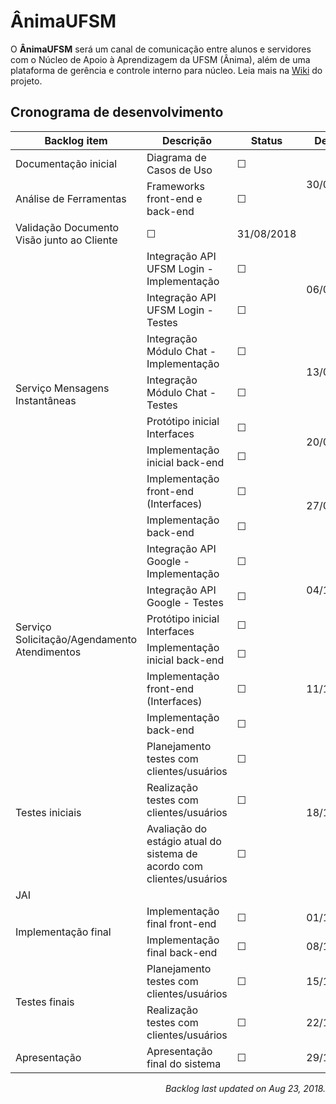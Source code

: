 # ÂnimaUFSM

O **ÂnimaUFSM** será um canal de comunicação entre alunos e servidores com o Núcleo de Apoio à Aprendizagem da UFSM (Ânima), além de uma plataforma de gerência e controle interno para núcleo. Leia mais na [Wiki](https://github.com/rwfazul/animaUFSM/wiki) do projeto.

## Cronograma de desenvolvimento

<table>
  <thead>
    <th>Backlog item</th>
    <th>Descrição</th>
    <th>Status</th>
    <th>Deadline</th>    
  </thead>
  <tbody>
    <tr>
       <td>Documentação inicial</td>
       <td>Diagrama de Casos de Uso</td>
       <td>&#9744; <!--&#9745;--></td>
       <td rowspan="2">30/08/2018</td>
    </tr>
    <tr>
       <td>Análise de Ferramentas</td>
       <td>Frameworks front-end e back-end</td>
       <td>&#9744;</td>
    </tr>
    <tr>
       <td>Validação Documento Visão junto ao Cliente</td>
       <td>&#9744;</td>
       <td>31/08/2018</td>
    </tr>
    <tr>
       <td rowspan="8">Serviço Mensagens Instantâneas</td>
       <td>Integração API UFSM Login - Implementação</td>
       <td>&#9744;</td>
       <td rowspan="2">06/09/2018</td>
    </tr>
    <tr>
       <td>Integração API UFSM Login - Testes</td>
       <td>&#9744;</td>
    </tr>
    <tr>
       <td>Integração Módulo Chat - Implementação</td>
       <td>&#9744;</td>
       <td rowspan="2">13/09/2018</td>
    </tr>    
    <tr>
       <td>Integração Módulo Chat - Testes</td>
       <td>&#9744;</td>
    </tr>
    <tr>
       <td>Protótipo inicial Interfaces</td>
       <td>&#9744;</td>
       <td rowspan="2">20/09/2018</td>
    </tr>    
    <tr>
       <td>Implementação inicial back-end</td>
       <td>&#9744;</td>
    </tr>
    <tr>
       <td>Implementação front-end (Interfaces)</td>
       <td>&#9744;</td>
       <td rowspan="2">27/09/2018</td>
    </tr>    
    <tr>
       <td>Implementação back-end</td>
       <td>&#9744;</td>
    </tr>
    <tr>
       <td rowspan="6">Serviço Solicitação/Agendamento Atendimentos</td>
       <td>Integração API Google - Implementação</td>
       <td>&#9744;</td>
       <td rowspan="3">04/10/2018</td>
    </tr>
    <tr>
       <td>Integração API Google - Testes</td>
       <td>&#9744;</td>
    </tr>
    <tr>
       <td>Protótipo inicial Interfaces</td>
       <td>&#9744;</td>
    </tr>    
    <tr>
       <td>Implementação inicial back-end</td>
       <td>&#9744;</td>
       <td rowspan="3">11/10/2018</td>
    </tr>    
    <tr>
       <td>Implementação front-end (Interfaces)</td>
       <td>&#9744;</td>
    </tr>
    <tr>
       <td>Implementação back-end</td>
       <td>&#9744;</td>
    </tr>    
    <tr>
       <td rowspan="3">Testes iniciais</td>
       <td>Planejamento testes com clientes/usuários</td>
       <td>&#9744;</td>
       <td rowspan="3">18/10/2018</td>
    </tr>    
    <tr>
       <td>Realização testes com clientes/usuários</td>
       <td>&#9744;</td>
    </tr>
    <tr>
       <td>Avaliação do estágio atual do sistema de acordo com clientes/usuários</td>
       <td>&#9744;</td>
    </tr>    
    <tr>
       <td colspan="4">JAI</td>
    </tr> 
    <tr>
       <td rowspan="2">Implementação final</td>
       <td>Implementação final front-end</td>
       <td>&#9744;</td>
       <td>01/11/2018</td>
    </tr>    
    <tr>
       <td>Implementação final back-end</td>
       <td>&#9744;</td>
       <td>08/11/2018</td>
    </tr>
    <tr>
       <td rowspan="2">Testes finais</td>
       <td>Planejamento testes com clientes/usuários</td>
       <td>&#9744;</td>
       <td>15/11/2018</td>
    </tr>    
    <tr>
       <td>Realização testes com clientes/usuários</td>
       <td>&#9744;</td>
       <td>22/11/2018</td>
    </tr>
    <tr>
       <td rowspan="2">Apresentação</td>
       <td>Apresentação final do sistema</td>
       <td>&#9744;</td>
       <td>29/11/2018</td>
    </tr> 
  </tbody>
</table>

<p align="right"><em>Backlog last updated on Aug 23, 2018.</em></p>
